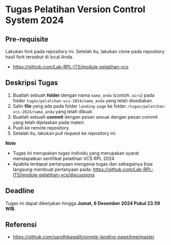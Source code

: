 # Tugas Pelatihan Version Control System 2024

## Pre-requisite

Lakukan fork pada repository ini. Setelah itu, lakukan clone pada repository hasil fork tersebut di local Anda.

- https://github.com/Lab-RPL-ITS/module-pelatihan-vcs

## Deskripsi Tugas

1. Buatlah sebuah **folder** dengan nama `nama_anda` (contoh: `airu`) pada folder `tugas/pelatihan-vcs-2024/nama_anda` yang telah disediakan.
2. Salin **file** yang ada pada folder `landing-page` ke folder `/tugas/pelatihan-vcs-2024/nama_anda` yang telah dibuat.
3. Buatlah sebuah **commit** dengan pesan sesuai dengan pesan commit yang telah dijelaskan pada materi.
4. Push ke remote repository.
5. Setalah itu, lakukan pull request ke repository ini.

**Note**

- Tugas ini merupakan tugas individu yang merupakan syarat mendapatkan sertifikat pelatihan VCS RPL 2024
- Apabila terdapat pertanyaan mengenai tugas dan sebagainya bisa langsung membuat pertanyaan pada: https://github.com/Lab-RPL-ITS/module-pelatihan-vcs/discussions

## Deadline

Tugas ini dapat dikerjakan hingga **Jumat, 6 Desember 2024 Pukul 23.59 WIB**.

## Referensi

- https://github.com/sandhikagalih/simple-landing-page/tree/master

